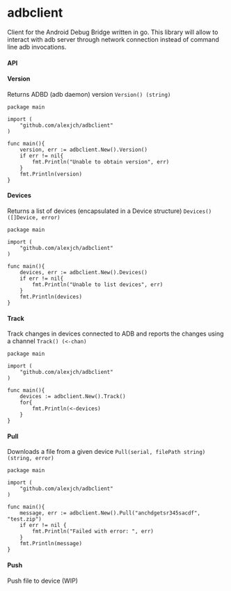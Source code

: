 # adbclient

Client for the Android Debug Bridge written in go. This library will allow to interact with adb server through network
connection instead of command line adb invocations. 

#### API

#### Version
Returns ADBD (adb daemon) version ```Version() (string)```

```
package main

import (
    "github.com/alexjch/adbclient"
)

func main(){
    version, err := adbclient.New().Version()
    if err != nil{
        fmt.Println("Unable to obtain version", err)
    }
    fmt.Println(version)
}
```

#### Devices

Returns a list of devices (encapsulated in a Device structure) ```Devices() ([]Device, error)```

```
package main

import (
    "github.com/alexjch/adbclient"
)

func main(){
    devices, err := adbclient.New().Devices()
    if err != nil{
        fmt.Println("Unable to list devices", err)
    }
    fmt.Println(devices)
}
```

#### Track

Track changes in devices connected to ADB and reports the changes using a channel ```Track() (<-chan)```

```
package main

import (
    "github.com/alexjch/adbclient"
)

func main(){
    devices := adbclient.New().Track()
    for{
        fmt.Println(<-devices)
    }
}
```


#### Pull

Downloads a file from a given device ```Pull(serial, filePath string) (string, error)```

```
package main

import (
    "github.com/alexjch/adbclient"
)

func main(){
    message, err := adbclient.New().Pull("anchdgetsr345sacdf", "test.zip")
    if err != nil {
        fmt.Println("Failed with error: ", err)
    }
    fmt.Println(message)
}
```


#### Push

Push file to device (WIP)


